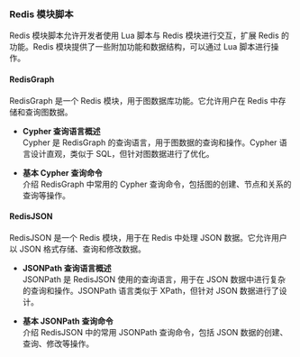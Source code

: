 ### Redis 模块脚本

Redis 模块脚本允许开发者使用 Lua 脚本与 Redis 模块进行交互，扩展 Redis 的功能。Redis 模块提供了一些附加功能和数据结构，可以通过 Lua 脚本进行操作。

#### RedisGraph

RedisGraph 是一个 Redis 模块，用于图数据库功能。它允许用户在 Redis 中存储和查询图数据。

- **Cypher 查询语言概述**  
  Cypher 是 RedisGraph 的查询语言，用于图数据的查询和操作。Cypher 语言设计直观，类似于 SQL，但针对图数据进行了优化。

- **基本 Cypher 查询命令**  
  介绍 RedisGraph 中常用的 Cypher 查询命令，包括图的创建、节点和关系的查询等操作。

#### RedisJSON

RedisJSON 是一个 Redis 模块，用于在 Redis 中处理 JSON 数据。它允许用户以 JSON 格式存储、查询和修改数据。

- **JSONPath 查询语言概述**  
  JSONPath 是 RedisJSON 使用的查询语言，用于在 JSON 数据中进行复杂的查询和操作。JSONPath 语言类似于 XPath，但针对 JSON 数据进行了设计。

- **基本 JSONPath 查询命令**  
  介绍 RedisJSON 中的常用 JSONPath 查询命令，包括 JSON 数据的创建、查询、修改等操作。